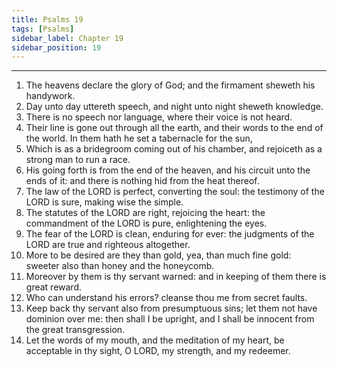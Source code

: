 ```yaml
---
title: Psalms 19
tags: [Psalms]
sidebar_label: Chapter 19
sidebar_position: 19
---
```


---
1. The heavens declare the glory of God; and the firmament sheweth his handywork.
2. Day unto day uttereth speech, and night unto night sheweth knowledge.
3. There is no speech nor language, where their voice is not heard.
4. Their line is gone out through all the earth, and their words to the end of the world. In them hath he set a tabernacle for the sun,
5. Which is as a bridegroom coming out of his chamber, and rejoiceth as a strong man to run a race.
6. His going forth is from the end of the heaven, and his circuit unto the ends of it: and there is nothing hid from the heat thereof.
7. The law of the LORD is perfect, converting the soul: the testimony of the LORD is sure, making wise the simple.
8. The statutes of the LORD are right, rejoicing the heart: the commandment of the LORD is pure, enlightening the eyes.
9. The fear of the LORD is clean, enduring for ever: the judgments of the LORD are true and righteous altogether.
10. More to be desired are they than gold, yea, than much fine gold: sweeter also than honey and the honeycomb.
11. Moreover by them is thy servant warned: and in keeping of them there is great reward.
12. Who can understand his errors? cleanse thou me from secret faults.
13. Keep back thy servant also from presumptuous sins; let them not have dominion over me: then shall I be upright, and I shall be innocent from the great transgression.
14. Let the words of my mouth, and the meditation of my heart, be acceptable in thy sight, O LORD, my strength, and my redeemer.